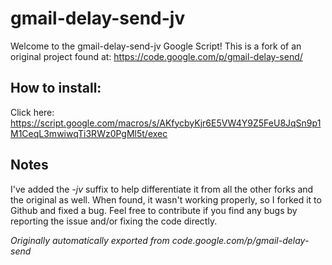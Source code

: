 # gmail-delay-send-jv

Welcome to the gmail-delay-send-jv Google Script! This is a fork of an original project found at:
https://code.google.com/p/gmail-delay-send/

## How to install:
Click here:
https://script.google.com/macros/s/AKfycbyKjr6E5VW4Y9Z5FeU8JqSn9p1M1CeqL3mwiwqTi3RWz0PgMl5t/exec

## Notes
I've added the *-jv* suffix to help differentiate it from all the other forks and the original as well. When found, it wasn't working properly, so I forked it to Github and fixed a bug. Feel free to contribute if you find any bugs by reporting the issue and/or fixing the code directly.

*Originally automatically exported from code.google.com/p/gmail-delay-send*
